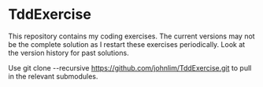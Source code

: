 TddExercise
===========
This repository contains my coding exercises. The current versions may not be the complete solution as I restart these exercises periodically. Look at the version history for past solutions.

Use git clone --recursive https://github.com/johnlim/TddExercise.git to pull in the relevant submodules.
 